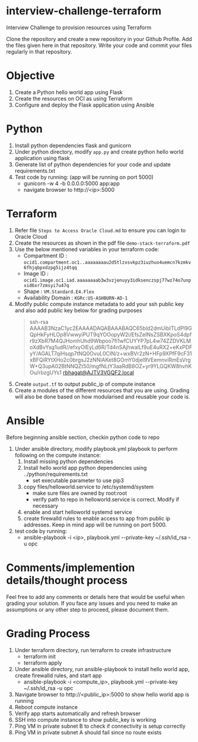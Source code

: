 # interview-challenge-terraform
Interview Challenge to provision resources using Terraform

Clone the repository and create a new repository in your Github Profile. Add the files given here in that repository. Write your code and commit your files regularly in that repository. 

# Objective

1. Create a Python hello world app using Flask
1. Create the resources on OCI as using Terraform
1. Configure and deploy the Flask application using Ansible

# Python

1. Install python dependencies flask and gunicorn
1. Under python directory, modify `app.py` and create python hello world application using flask
1. Generate list of python dependencies for your code and update requirements.txt
1. Test code by running: (app will be running on port 5000)
    - gunicorn -w 4 -b 0.0.0.0:5000 app:app
    - navigate browser to http://\<ip\>:5000


# Terraform

1. Refer file `Steps to Access Oracle Cloud.md` to ensure you can login to Oracle Cloud
1. Create the resources as shown in the pdf file `demo-stack-terraform.pdf`
1. Use the below mentioned variables in your terraform code:
    - Compartment ID : `ocid1.compartment.oc1..aaaaaaaau2d5tlzxsvkpz3iuzhuo4uemcn7kzmkv6fhjqbpxdzpg5ijz4tqq`
    - Image ID : `ocid1.image.oc1.iad.aaaaaaaab3w3vzjenuyy3idksenczspj77wz74o7unpxid6xr7zmsyi7u47q`
    - Shape : `VM.Standard.E4.Flex`
    - Availability Domain : `KGRc:US-ASHBURN-AD-1`
1. Modify public compute instance metadata to add your ssh public key and also add public key below for grading purposes
    > ssh-rsa AAAAB3NzaC1yc2EAAAADAQABAAABAQC65bld2dmUibITLdPl9GQpHkFyHLOp8VwwyiPUT9qYOOopyW2i/EfsZeINsZSBXKpoS4dpfr9zXbR7M4QJHomhUhd9Wbpoo7fi1wfCUYYP7pL4w74ZZDVKLMoXdBvYsg1udR//efxyOlEyLd6R/Td4nSAjhwalLf9uE4uRX2+eKxPDFyY/AGALT7qiHsqp7tNQ0OvuL0CIN/z+wxBVr2zN+HFp9XPfF9cF31xBFQiRYtXHo2c0brgsJ2zNNiAKet8GOmY0djel9VEemnviRmEsVrgW+Q3upA02BtNNQZt50/mgfNLtY3aaRdB8OZ+yr9YLGQKW8hvhKOu/rbzgUYs1 rbhagat@AJTV3VGQF2.local
1. Create `output.tf` to output public_ip of compute instance
1. Create a modules of the different resources that you are using. Grading will also be done based on how modularised and reusable your code is.


# Ansible

Before beginning ansible section, checkin python code to repo
1. Under ansible directory, modify playbook.yml playbook to perform following on the compute instance:
    1. Install missing python dependencies
    1. Install hello world app python dependencies using ../python/requirements.txt
        - set executable parameter to use pip3
    1. copy files/helloworld.service to /etc/systemd/system
        - make sure files are owned by root:root
        - verify path to repo in helloworld.service is correct. Modify if necessary
    1. enable and start helloworld systemd service
    1. create firewalld rules to enable access to app from public ip addresses. Keep in mind app will be running on port 5000.
1. test code by running:
    - ansible-playbook -i \<ip\>, playbook.yml --private-key ~/.ssh/id_rsa -u opc

# Comments/implemention details/thought process
Feel free to add any comments or details here that would be useful when grading your solution. If you face any issues and you need to make an assumptions or any other step to proceed, please document them.


# Grading Process

1. Under terraform directory, run terraform to create infrastructure
    - terraform init
    - terraform apply
1. Under ansible directory, run ansible-playbook to install hello world app, create firewalld rules, and start app
    - ansible-playbook -i <compute_ip>, playbook.yml --private-key ~/.ssh/id_rsa -u opc
1. Navigate browser to http://\<public_ip\>:5000 to show hello world app is running
1. Reboot compute instance
1. Verify app starts automatically and refresh browser
1. SSH into compute instance to show public_key is working
1. Ping VM in private subnet B to check if connectivity is setup correctly
1. Ping VM in private subnet A should fail since no route exists
